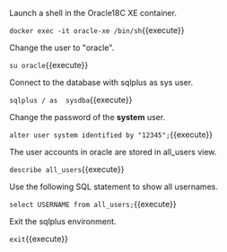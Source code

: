 Launch a shell in the Oracle18C XE container. 

`docker exec -it oracle-xe /bin/sh`{{execute}}


Change the user to "oracle".
 
`su oracle`{{execute}}


Connect to the database with sqlplus as sys user. 

`sqlplus / as  sysdba`{{execute}}


Change the password of the **system** user.

`alter user system identified by "12345";`{{execute}}


The user accounts in oracle are stored in all_users view.

`describe all_users`{{execute}}


Use the following SQL statement to show all usernames.

`select USERNAME from all_users;`{{execute}}

Exit the sqlplus environment.

`exit`{{execute}}